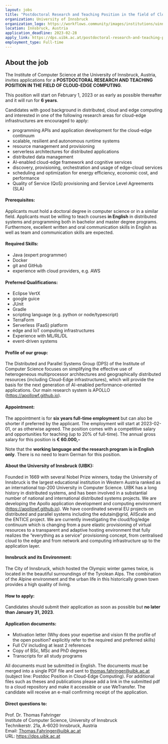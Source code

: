 ```yaml
--- 
layout: jobs
title: "Postdoctoral Research and Teaching Position in the field of Cloud-Edge Computing"
organization: University of Innsbruck
organization_logo: https://workflows.community/images/institutions/uinnsbruck.png
location: Innsbruck, Austria
application_deadline: 2023-02-28
apply_link: https://dps.uibk.ac.at/postdoctoral-research-and-teaching-position-in-the-field-of-cloud-computing/
employment_type: Full-time
---
```


## About the job 

The Institute of Computer Science at the University of Innsbruck, Austria, invites applications for a **POSTDOCTORAL RESEARCH AND TEACHING POSITION IN THE FIELD OF CLOUD-EDGE COMPUTING**.

This position will start on February 1, 2023 or as early as possible thereafter and it will run for **6 years**.


Candidates with good background in distributed, cloud and edge computing and interested in one of the following research areas for cloud-edge infrastructures are encouraged to apply:

- programming APIs and application development for the cloud-edge continuum
- scalable, resilient and autonomous runtime systems
- resource management and provisioning
- serverless architectures for distributed applications
- distributed data management
- AI-enabled cloud-edge framework and cognitive services
- discovery, provisioning, orchestration and usage of edge-cloud services
- scheduling and optimization for energy efficiency, economic cost, and performance
- Quality of Service (QoS) provisioning and Service Level Agreements (SLA)


#### Prerequisites:

Applicants must hold a doctoral degree in computer science or in a similar field. Applicants must be willing to teach courses **in English** in distributed systems and programming both in bachelor and master degree programs. Furthermore, excellent written and oral communication skills in English as well as team and communication skills are expected.


#### Required Skills:

- Java (expert programmer)
- Docker
- git and GitHub
- experience with cloud providers, e.g. AWS


#### Preferred Qualifications:

- Eclipse VertX
- google guice
- JUnit
- Gradle
- scripting language (e.g. python or node/typescript)
- TerraForm
- Serverless (FaaS) platform
- edge and IoT computing infrastructures
- Experience with ML/RL/DL
- event-driven systems


#### Profile of our group:

The Distributed and Parallel Systems Group (DPS) of the Institute of Computer Science focuses on simplifying the effective use of heterogeneous multiprocessor architectures and geographically distributed resources (including Cloud-Edge infrastructures), which will provide the basis for the next generation of AI-enabled performance-oriented applications. Our main research system is APOLLO (https://apollowf.github.io).


#### Appointment:

The appointment is for **six years full-time employment** but can also be shorter if preferred by the applicant. The employment will start at 2023-02-01, or as otherwise agreed. The position comes with a competitive salary and opportunities for teaching (up to 20% of full-time). The annual gross salary for this position is **€ 60.000,-**

Note that the **working language and the research program is in English only**. There is no need to learn German for this position.


#### About the University of Innsbruck (UIBK):

Founded in 1669 with several Nobel Prize winners, today the University of Innsbruck is the largest educational institution in Western Austria ranked as an international top-200 University in Computer Science. UIBK has a long history in distributed systems, and has been involved in a substantial number of national and international distributed systems projects. We are developing the Apollo application development and computing environment (https://apollowf.github.io). We have coordinated several EU projects on distributed and parallel systems including the edutain@grid, AllScale and the ENTICE project. We are currently investigating the cloud/fog/edge continuum which is changing from a pure elastic provisioning of virtual resources to a transparent and adaptive hosting environment that fully realizes the “everything as a service” provisioning concept, from centralised cloud to the edge and from network and computing infrastructure up to the application layer.


#### Innsbruck and its Environment:

The City of Innsbruck, which hosted the Olympic winter games twice, is located in the beautiful surroundings of the Tyrolean Alps. The combination of the Alpine environment and the urban life in this historically grown town provides a high quality of living.


#### How to apply:

Candidates should submit their application as soon as possible but **no later than January 31, 2023**.


#### Application documents:

- Motivation letter (Why does your expertise and vision fit the profile of the open position? explicitly refer to the required and preferred skills)
- Full CV including at least 2 references
- Copy of BSc, MSc and PhD degrees
- Transcripts for all study programs

All documents must be submitted in English. The documents must be merged into a single PDF file and sent to thomas.fahringer@uibk.ac.at (subject line: Postdoc Position in Cloud-Edge Computing). For additional files such as theses and publications please add a link in the submitted pdf to a cloud repository and make it accessible or use WeTransfer. The candidate will receive an e-mail confirming receipt of the application.


#### Direct questions to:

Prof. Dr. Thomas Fahringer<br />
Institute of Computer Science, University of Innsbruck<br />
Technikerstr. 21a, A-6020 Innsbruck, Austria<br />
Email: Thomas.Fahringer@uibk.ac.at<br />
URL: https://dps.uibk.ac.at
